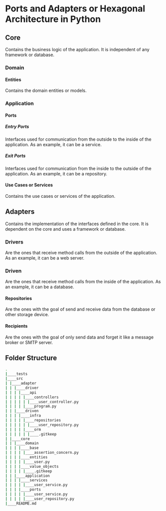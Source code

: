 # Ports and Adapters or Hexagonal Architecture in Python

## Core

Contains the business logic of the application. It is independent of any framework or database.

### Domain

#### Entities

Contains the domain entities or models.

### Application

#### Ports

##### Entry Ports

Interfaces used for communication from the outside to the inside of the application. As an example, it can be a service.

##### Exit Ports

Interfaces used for communication from the inside to the outside of the application. As an example, it can be a repository.

#### Use Cases or Services

Contains the use cases or services of the application.

## Adapters

Contains the implementation of the interfaces defined in the core. It is dependent on the core and uses a framework or database.

### Drivers

Are the ones that receive method calls from the outside of the application. As an example, it can be a web server.

### Driven

Are the ones that receive method calls from the inside of the application. As an example, it can be a database.

#### Repositories

Are the ones with the goal of send and receive data from the database or other storage device.

#### Recipients

Are the ones with the goal of only send data and forget it like a message broker or SMTP server.

## Folder Structure

```sh
.
|____tests
|____src
| |____adapter
| | |____driver
| | | |____api
| | | | |____controllers
| | | | | |____user_controller.py
| | | | |____program.py
| | |____driven
| | | |____infra
| | | | |____repositories
| | | | | |____user_repository.py
| | | | |____orm
| | | | | |____.gitkeep
| |____core
| | |____domain
| | | |____base
| | | | |____assertion_concern.py
| | | |____entities
| | | | |____user.py
| | | |____value_objects
| | | | |____.gitkeep
| | |____application
| | | |____services
| | | | |____user_service.py
| | | |____ports
| | | | |____user_service.py
| | | | |____user_repository.py
|____README.md
```
